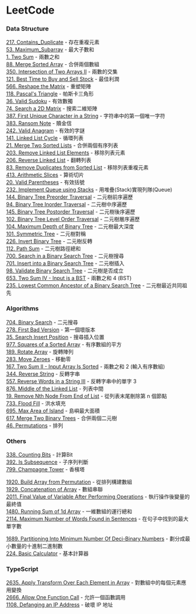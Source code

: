 # LeetCode


### Data Structure
[217. Contains_Duplicate](/problems/217.Contains_Duplicate.md) - 存在重複元素  
[53. Maximum_Subarray](/problems/53.Maximum_Subarray.md) - 最大子數和  
[1. Two Sum](/problems/1.Two_Sum.md) - 兩數之和  
[88. Merge Sorted Array](/problems/88.Merge_Sorted_Array.md) - 合併兩個數組  
[350. Intersection of Two Arrays II](/problems/350.Intersection_of_Two_Arrays_II.md) - 兩數的交集  
[121. Best Time to Buy and Sell Stock](/problems/121.Best_Time_to_Buy_and_Sell_Stock.md) - 最佳利潤  
[566. Reshape the Matrix](/problems/566.Reshape_the_Matrix.md) - 重塑矩陣  
[118. Pascal's Triangle](/problems/118.Pascal's_Triangle.md) - 帕斯卡三角形  
[36. Valid Sudoku](/problems/36.Valid_Sudoku.md) - 有效數獨  
[74. Search a 2D Matrix](/problems/74.Search_a_2D_Matrix.md) - 搜索二維矩陣  
[387. First Unique Character in a String](/problems/387.First_Unique_Character_in_a_String.md) - 字符串中的第一個唯一字符  
[383. Ransom Note](/problems/383.Ransom_Note.md) - 贖金信  
[242. Valid Anagram](/problems/242.Valid_Anagram.md) - 有效的字謎  
[141. Linked List Cycle](/problems/141.Linked_List_Cycle.md) - 循環列表  
[21. Merge Two Sorted Lists](/problems/21.Merge_Two_Sorted_Lists.md) - 合併兩個有序列表  
[203. Remove Linked List Elements](/problems/203.Remove_Linked_List_Elements.md) - 移除列表元素  
[206. Reverse Linked List](/problems/206.Reverse_Linked_List.md) - 翻轉列表  
[83. Remove Duplicates from Sorted List](/problems/83.Remove_Duplicates_from_Sorted_List.md) - 移除列表重複元素  
[413. Arithmetic Slices](/problems/413.Arithmetic_Slices.md) - 算術切片  
[20. Valid Parentheses](/problems/20.Valid_Parentheses.md) - 有效括號  
[232. Implement Queue using Stacks](/problems/232.Implement_Queue_using_Stacks.md) - 用堆疊(Stack)實現列隊(Queue)  
[144. Binary Tree Preorder Traversal](/problems/144.Binary_Tree_Preorder_Traversal.md) - 二元樹前序遍歷  
[94. Binary Tree Inorder Traversal](/problems/94.Binary_Tree_Inorder_Traversal.md) - 二元樹中序遍歷  
[145. Binary Tree Postorder Traversal](/problems/145.Binary_Tree_Postorder_Traversal.md) - 二元樹後序遍歷  
[102. Binary Tree Level Order Traversal](/problems/102.Binary_Tree_Level_Order_Traversal.md) - 二元樹層序遍歷  
[104. Maximum Depth of Binary Tree](/problems/104.Maximum_Depth_of_Binary_Tree.md) - 二元樹最大深度  
[101. Symmetric Tree](/problems/101.Symmetric_Tree.md) - 二元樹對稱  
[226. Invert Binary Tree](/problems/226.Invert_Binary_Tree.md) - 二元樹反轉  
[112. Path Sum](/problems/112.Path_Sum.md) - 二元樹路徑總和  
[700. Search in a Binary Search Tree](/problems/700.Search_in_a_Binary_Search_Tree.md) - 二元樹搜尋  
[701. Insert into a Binary Search Tree](/problems/701.Insert_into_a_Binary_Search_Tree.md) - 二元樹插入  
[98. Validate Binary Search Tree](/problems/98.Validate_Binary_Search_Tree.md) - 二元樹是否成立  
[653. Two Sum IV - Input is a BST](/problems/653.Two_Sum_IV_Input_is_a_BST.md) - 兩數之和 4 (BST)  
[235. Lowest Common Ancestor of a Binary Search Tree](/problems/235.Lowest_Common_Ancestor_of_a_Binary_Search_Tree.md) - 二元樹最近共同祖先  

### Algorithms
[704. Binary Search](/problems/704.Binary_Search.md) - 二元搜尋  
[278. First Bad Version](/problems/278.First_Bad_Version.md) - 第一個壞版本  
[35. Search Insert Position](/problems/35.Search_Insert_Position.md) - 搜尋插入位置  
[977. Squares of a Sorted Array](/problems/977.Squares_of_a_Sorted_Array.md) - 有序數組的平方  
[189. Rotate Array](/problems/189.Rotate_Array.md) - 旋轉陣列  
[283. Move Zeroes](/problems/283.Move_Zeroes.md) - 移動零  
[167. Two Sum II - Input Array Is Sorted](/problems/167.Two_Sum_II_Input_Array_Is_Sorted.md) - 兩數之和 2 (輸入有序數組)  
[344. Reverse String](/problems/344.Reverse_String.md) - 反轉字串  
[557. Reverse Words in a String III](/problems/557.Reverse_Words_in_a_String_III.md) - 反轉字串中的單字 3  
[876. Middle of the Linked List](/problems/876.Middle_of_the_Linked_List.md) - 列表中間  
[19. Remove Nth Node From End of List](/problems/19.Remove_Nth_Node_From_End_of_List.md) - 從列表末尾刪除第 n 個節點  
[733. Flood Fill](/problems/733.Flood_Fill.md) - 洪水填充  
[695. Max Area of Island](/problems/695.Max_Area_of_Island.md) - 島嶼最大面積  
[617. Merge Two Binary Trees](/problems/617.Merge_Two_Binary_Trees.md) - 合併兩個二元樹  
[46. Permutations](/problems/46.Permutations.md) - 排列  

### Others
[338. Counting Bits](/problems/338.Counting_Bits.md) - 計算Bit  
[392. Is Subsequence](/problems/392.Is_Subsequence.md) - 子序列判斷  
[799. Champagne Tower](/problems/799.Champagne_Tower.md) - 香檳塔  


[1920. Build Array from Permutation](/problems/1920.Build_Array_from_Permutation.md) - 從排列構建數組  
[1929. Concatenation of Array](/problems/1929.Concatenation_of_Array.md) - 數組串聯  
[2011. Final Value of Variable After Performing Operations](/problems/2011.Final_Value_of_Variable_After_Performing_Operations.md) - 執行操作後變量的最終值  
[1480. Running Sum of 1d Array](/problems/1480.Running_Sum_of_1d_Array.md) - 一維數組的運行總和  
[2114. Maximum Number of Words Found in Sentences](/problems/2114.Maximum_Number_of_Words_Found_in_Sentences.md) - 在句子中找到的最大單字數  

[1689. Partitioning Into Minimum Number Of Deci-Binary Numbers](/problems/1689.Partitioning_Into_Minimum_Number_Of_Deci-Binary_Numbers.md) - 劃分成最小數量的十進制二進制數  
[224. Basic Calculator](/problems/224.Basic_Calculator.md) - 基本計算器  


### TypeScript  
[2635. Apply Transform Over Each Element in Array](/problems/2635.Apply_Transform_Over_Each_Element_in_Array.md) - 對數組中的每個元素應用變換  
[2666. Allow One Function Call](/problems/2666.Allow_One_Function_Call.md) - 允許一個函數調用  
[1108. Defanging an IP Address](/problems/1108.Defanging_an_IP_Address.md) - 破壞 IP 地址  


